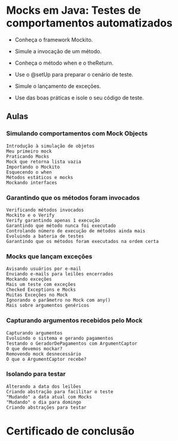 # Mocks em Java: Testes de comportamentos automatizados

+ Conheça o framework Mockito.

+ Simule a invocação de um método.

+ Conheça o método when e o theReturn.

+ Use o @setUp para preparar o cenário de teste.

+ Simule o lançamento de exceções.

+ Use das boas práticas e isole o seu código de teste.

## Aulas

### Simulando comportamentos com Mock Objects
    
    Introdução à simulação de objetos
    Meu primeiro mock
    Praticando Mocks
    Mock que retorna lista vazia
    Importando o Mockito
    Esquecendo o when
    Métodos estáticos e mocks
    Mockando interfaces

### Garantindo que os métodos foram invocados 
    
    Verificando métodos invocados
    Mockito e o Verify
    Verify garantindo apenas 1 execução
    Garantindo que método nunca foi executado
    Controlando número de execução de métodos ainda mais
    Evoluindo a bateria de testes
    Garantindo que os métodos foram executados na ordem certa

### Mocks que lançam exceções 

    Avisando usuários por e-mail
    Enviando e-mails para leilões encerrados
    Mockando exceções
    Mais um teste com exceções
    Checked Exceptions e Mocks
    Muitas Exceções no Mock
    Ignorando o parâmetro no Mock com any()
    Mais sobre argumentos genéricos

### Capturando argumentos recebidos pelo Mock 
    
    Capturando argumentos
    Evoluindo o sistema e gerando pagamentos
    Testando o GeradorDePagamentos com ArgumentCaptor
    O que devemos mockar?
    Removendo mock desnecessário
    O que o ArgumentCaptor recebe?

### Isolando para testar
    
    Alterando a data dos leilões
    Criando abstração para facilitar o teste
    "Mudando" a data atual com Mocks
    "Mudando" o dia para domingo
    Criando abstrações para testar

# Certificado de conclusão

<!-- https://cursos.alura.com.br/certificate/cfa2425f-091e-4e16-ad0a-d36a71ec1e75

![certificado](certificate-alura.png) -->
